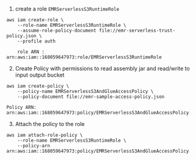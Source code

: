 
1. create a role `EMRServerlessS3RuntimeRole`
```shell
aws iam create-role \
    --role-name EMRServerlessS3RuntimeRole \
    --assume-role-policy-document file://emr-serverless-trust-policy.json \
    --profile auth
    
    role ARN :
arn:aws:iam::168059647973:role/EMRServerlessS3RuntimeRole    

```
2. Create Policy with permissions to read assembly jar and read/write to input output bucket
```shell 
aws iam create-policy \
    --policy-name EMRServerlessS3AndGlueAccessPolicy \
    --policy-document file://emr-sample-access-policy.json
    
Policy ARN:
arn:aws:iam::168059647973:policy/EMRServerlessS3AndGlueAccessPolicy    
```

3. Attach the policy to the role 
```shell
aws iam attach-role-policy \
    --role-name EMRServerlessS3RuntimeRole \
    --policy-arn arn:aws:iam::168059647973:policy/EMRServerlessS3AndGlueAccessPolicy
```